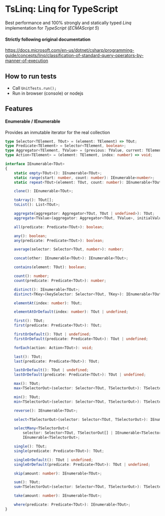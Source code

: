 # TsLinq: Linq for TypeScript
Best performance and 100% strongly and statically typed *Linq* implementation for *TypeScript* (*ECMAScript 5*)

#### Strictly following original documentation
https://docs.microsoft.com/en-us/dotnet/csharp/programming-guide/concepts/linq/classification-of-standard-query-operators-by-manner-of-execution

## How to run tests
* Call `UnitTests.run();`
* Run in browser (console) or nodejs

## Features

#### Enumerable / IEnumerable
Provides an inmutable iterator for the real collection

```typescript
type Selector<TElement, TOut> = (element: TElement) => TOut;
type Predicate<TElement> = Selector<TElement, boolean>;
type Aggregator<TElement, TValue> = (previous: TValue, current: TElement) => TValue;
type Action<TElement> = (element: TElement, index: number) => void;
```

```typescript
interface IEnumerable<TOut>
{
    static empty<TOut>(): IEnumerable<TOut>;
    static range(start: number, count: number): IEnumerable<number>;
    static repeat<TOut>(element: TOut, count: number): IEnumerable<TOut>;

    clone(): IEnumerable<TOut>;

    toArray(): TOut[];
    toList(): List<TOut>;

    aggregate(aggregator: Aggregator<TOut, TOut | undefined>): TOut;
    aggregate<TValue>(aggregator: Aggregator<TOut, TValue>, initialValue: TValue): TValue;

    all(predicate: Predicate<TOut>): boolean;

    any(): boolean;
    any(predicate: Predicate<TOut>): boolean;

    average(selector: Selector<TOut, number>): number;

    concat(other: IEnumerable<TOut>): IEnumerable<TOut>;

    contains(element: TOut): boolean;

    count(): number;
    count(predicate: Predicate<TOut>): number;

    distinct(): IEnumerable<TOut>;
    distinct<TKey>(keySelector: Selector<TOut, TKey>): IEnumerable<TOut>;

    elementAt(index: number): TOut;

    elementAtOrDefault(index: number): TOut | undefined;

    first(): TOut;
    first(predicate: Predicate<TOut>): TOut;

    firstOrDefault(): TOut | undefined;
    firstOrDefault(predicate: Predicate<TOut>): TOut | undefined;

    forEach(action: Action<TOut>): void;

    last(): TOut;
    last(predicate: Predicate<TOut>): TOut;

    lastOrDefault(): TOut | undefined;
    lastOrDefault(predicate: Predicate<TOut>): TOut | undefined;

    max(): TOut;
    max<TSelectorOut>(selector: Selector<TOut, TSelectorOut>): TSelectorOut;

    min(): TOut;
    min<TSelectorOut>(selector: Selector<TOut, TSelectorOut>): TSelectorOut;

    reverse(): IEnumerable<TOut>;

    select<TSelectorOut>(selector: Selector<TOut, TSelectorOut>): IEnumerable<TSelectorOut>;

    selectMany<TSelectorOut>(
        selector: Selector<TOut, TSelectorOut[] | IEnumerable<TSelectorOut>>):
        IEnumerable<TSelectorOut>;

    single(): TOut;
    single(predicate: Predicate<TOut>): TOut;

    singleOrDefault(): TOut | undefined;
    singleOrDefault(predicate: Predicate<TOut>): TOut | undefined;

    skip(amount: number): IEnumerable<TOut>;

    sum(): TOut;
    sum<TSelectorOut>(selector: Selector<TOut, TSelectorOut>): TSelectorOut;

    take(amount: number): IEnumerable<TOut>;

    where(predicate: Predicate<TOut>): IEnumerable<TOut>;
}
```
